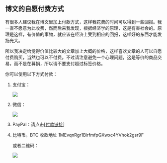## 博文的自愿付费方式

有很多人建议我在博文里加上付款方式，这样我花费的时间可以得到一些回报。我一直不愿意为此收费，然而后来我发现，根据经济学的原理，这是有害社会的。原理是这样，有价值的事物，就应该在经济上受到相应的回报，这样好的东西才能发扬光大。

所以我决定给觉得价值比较大的文章加上大概的价格，这样喜欢文章的人可以自愿付费购买，当然也可以不付费。不过请注意避免一个心理问题，这是等价的商品交易，而不是在募捐，所以请不要支付超过标签价格。

你可以使用以下方式付款：

1.  支付宝：

    ![](http://www.yinwang.org/images/alipay.jpg)

2.  微信：

    ![](http://www.yinwang.org/images/wechat-pay.jpg)

3.  PayPal：请点击[[付款链接](http://paypal.me/yinwang0/5)]

4.  比特币。BTC 收款地址 1MEvqnRgr1BirfmfpGXwxc4YVhok2gsr9F

    或者二维码：

    ![](http://www.yinwang.org/images/bitcoin-address.jpg)

    ​
